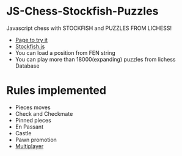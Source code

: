 # JS-Chess-Stockfish-Puzzles
Javascript chess with STOCKFISH and PUZZLES FROM LICHESS!
 * [Page to try it](https://sirvorak.github.io/JS-Chess-Stockfish-Puzzles/)
 * [Stockfish.js](http://github.com/nmrugg/stockfish.js)
 * You can load a position from FEN string
 * You can play more than 18000(expanding) puzzles from lichess Database

# Rules implemented

 * Pieces moves
 * Check and Checkmate
 * Pinned pieces
 * En Passant
 * Castle
 * Pawn promotion
 * [Multiplayer](https://github.com/SirVoRaK/Chess-JS-2.0-Multiplayer)